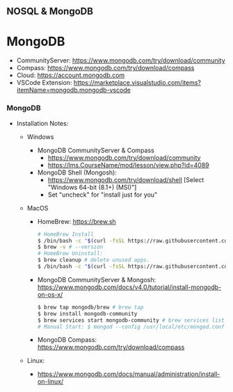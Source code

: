 ## NOSQL & MongoDB

# MongoDB

* CommunityServer: https://www.mongodb.com/try/download/community
* Compass: https://www.mongodb.com/try/download/compass 
* Cloud: https://account.mongodb.com
* VSCode Extension: https://marketplace.visualstudio.com/items?itemName=mongodb.mongodb-vscode 

### MongoDB

* Installation Notes:

    * Windows
        * MongoDB CommunityServer & Compass
            * https://www.mongodb.com/try/download/community
            * https://lms.CourseName/mod/lesson/view.php?id=4089
        * MongoDB Shell (Mongosh): 
            * https://www.mongodb.com/try/download/shell [Select "Windows 64-bit (8.1+) (MSI)"]
            * Set "uncheck" for "install just for you"

    * MacOS
        * HomeBrew: https://brew.sh
            ```sh
            # HomeBrew Install
            $ /bin/bash -c "$(curl -fsSL https://raw.githubusercontent.com/Homebrew/install/HEAD/install.sh)"
            $ brew -v # --version
            # HomeBrew Uninstall:
            $ brew cleanup # delete unused apps.
            $ /bin/bash -c "$(curl -fsSL https://raw.githubusercontent.com/Homebrew/install/HEAD/uninstall.sh)"
            ```
        * MongoDB CommunityServer & Mongosh: https://www.mongodb.com/docs/v4.0/tutorial/install-mongodb-on-os-x/
            ```sh
            $ brew tap mongodb/brew # brew tap
            $ brew install mongodb-community
            $ brew services start mongodb-community # brew services list|stop
            # Manual Start: $ mongod --config /usr/local/etc/mongod.conf --fork
            ```
        * MongoDB Compass: https://www.mongodb.com/try/download/compass
        
    * Linux:
        * https://www.mongodb.com/docs/manual/administration/install-on-linux/

